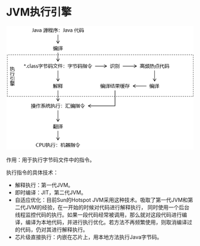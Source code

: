 # JVM执行引擎

![img.png](assets/04//img007.png)

作用：用于执行字节码文件中的指令。

执行指令的具体技术：

- 解释执行：第一代JVM。
- 即时编译：JIT，第二代JVM。
- 自适应优化：目前Sun的Hotspot JVM采用这种技术。吸取了第一代JVM和第二代JVM的经验，在一开始的时候对代码进行解释执行， 同时使用一个后台线程监控代码的执行。如果一段代码经常被调用，那么就对这段代码进行编译，编译为本地代码，并进行执行优化。若方法不再频繁使用，则取消编译过的代码，仍对其进行解释执行。
- 芯片级直接执行：内嵌在芯片上，用本地方法执行Java字节码。